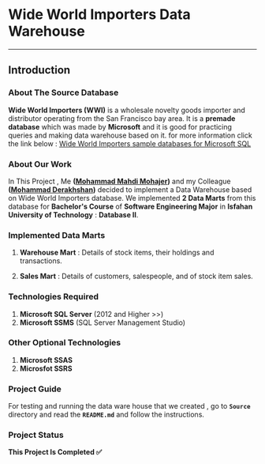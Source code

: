# Wide World Importers Data Warehouse

---

## Introduction

### About The Source Database

**Wide World Importers (WWI)** is a wholesale novelty goods importer and distributor operating from the San Francisco bay area. It is a **premade database** which was made by **Microsoft** and it is good for practicing queries and making data warehouse based on it. for more information click the link below :
[Wide World Importers sample databases for Microsoft SQL](https://docs.microsoft.com/en-us/sql/samples/wide-world-importers-what-is?view=sql-server-ver15)

### About Our Work

In This Project , Me **([Mohammad Mahdi Mohajer](https://github.com/mmohajer9))** and my Colleague **([Mohammad Derakhshan](https://github.com/mdarakhshan))** decided to implement a Data Warehouse based on Wide World Importers database. We implemented **2 Data Marts** from this database for **Bachelor's Course** of **Software Engineering Major** in **Isfahan University of Technology** : **Database II**.

### Implemented Data Marts

1. **Warehouse Mart** : Details of stock items, their holdings and transactions.

2. **Sales Mart** : Details of customers, salespeople, and of stock item sales.

### Technologies Required

1. **Microsoft SQL Server** (2012 and Higher >>)
2. **Microsoft SSMS** (SQL Server Management Studio)

### Other Optional Technologies

1. **Microsoft SSAS**
2. **Microsfot SSRS**

### Project Guide

For testing and running the data ware house that we created , go to **`Source`** directory and read the **`README.md`** and follow the instructions.

### Project Status

**This Project Is Completed :white_check_mark:**
